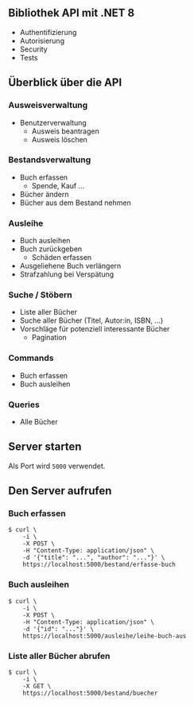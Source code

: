 ﻿## Bibliothek API mit .NET 8

- Authentifizierung
- Autorisierung
- Security
- Tests

## Überblick über die API

### Ausweisverwaltung

- Benutzerverwaltung 
  - Ausweis beantragen
  - Ausweis löschen

### Bestandsverwaltung

- Buch erfassen
  - Spende, Kauf ...
- Bücher ändern
- Bücher aus dem Bestand nehmen

### Ausleihe

- Buch ausleihen
- Buch zurückgeben
  - Schäden erfassen
- Ausgeliehene Buch verlängern
- Strafzahlung bei Verspätung

### Suche / Stöbern

- Liste aller Bücher
- Suche aller Bücher (Titel, Autor:in, ISBN, ...)
- Vorschläge für potenziell interessante Bücher
  - Pagination

### Commands

- Buch erfassen
- Buch ausleihen

### Queries

- Alle Bücher

## Server starten

Als Port wird `5000` verwendet.

## Den Server aufrufen

### Buch erfassen

```shell
$ curl \
    -i \
    -X POST \
    -H "Content-Type: application/json" \
    -d '{"title": "...", "author": "..."}' \
    https://localhost:5000/bestand/erfasse-buch
```

### Buch ausleihen

```shell
$ curl \
    -i \
    -X POST \
    -H "Content-Type: application/json" \
    -d '{"id": "..."}' \
    https://localhost:5000/ausleihe/leihe-buch-aus
```

### Liste aller Bücher abrufen

```shell
$ curl \
    -i \
    -X GET \
    https://localhost:5000/bestand/buecher
```